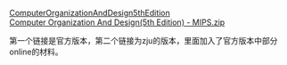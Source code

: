 [ComputerOrganizationAndDesign5thEdition](http://ac.aua.am/arm/public/2017-Spring-Computer-Organization/Textbooks/ComputerOrganizationAndDesign5thEdition2014.pdf)  
[Computer Organization And Design(5th Edition) - MIPS.zip](https://qsctech.github.io/zju-icicles/%E8%AE%A1%E7%AE%97%E6%9C%BA%E7%BB%84%E6%88%90/)  
  
  第一个链接是官方版本，第二个链接为zju的版本，里面加入了官方版本中部分online的材料。

